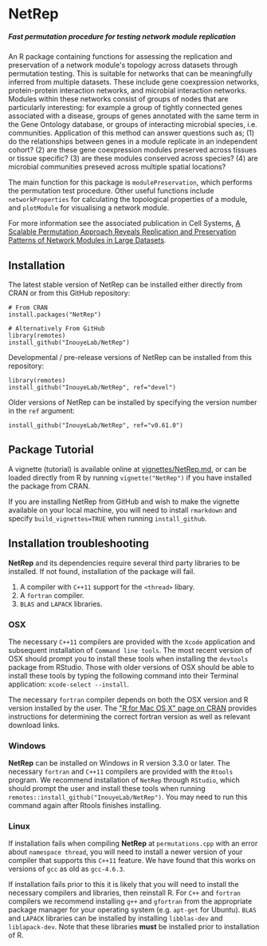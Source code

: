 # NetRep
##### Fast permutation procedure for testing network module replication

An R package containing functions for assessing the replication and 
preservation of a network module's topology across datasets through 
permutation testing. This is suitable for networks that can be meaningfully 
inferred from multiple datasets. These include gene coexpression networks,
protein-protein interaction networks, and microbial interaction
networks. Modules within these networks consist of groups of nodes
that are particularly interesting: for example a group of tightly
connected genes associated with a disease, groups of genes
annotated with the same term in the Gene Ontology database, or
groups of interacting microbial species, i.e. communities.
Application of this method can answer questions such as; (1) do
the relationships between genes in a module replicate in an
independent cohort? (2) are these gene coexpression modules
preserved across tissues or tissue specific? (3) are these modules
conserved across species? (4) are microbial communities preseved
across multiple spatial locations?

The main function for this package is `modulePreservation`, which 
performs the permutation test procedure. Other useful functions include 
`networkProperties` for calculating the topological properties of a 
module, and `plotModule` for visualising a network module.

For more information see the associated publication in Cell Systems,
[A Scalable Permutation Approach Reveals Replication and Preservation Patterns of Network Modules in Large Datasets](http://dx.doi.org/10.1016/j.cels.2016.06.012). 

## Installation

The latest stable version of NetRep can be installed either directly from
CRAN or from this GitHub repository:

```{r}
# From CRAN
install.packages("NetRep")

# Alternatively From GitHub
library(remotes)
install_github("InouyeLab/NetRep")
```

Developmental / pre-release versions of NetRep can be installed from this repository:

```{r}
library(remotes)
install_github("InouyeLab/NetRep", ref="devel")
```

Older versions of NetRep can be installed by specifying the version number in the `ref` argument:

```{r}
install_github("InouyeLab/NetRep", ref="v0.61.0")
```

## Package Tutorial

A vignette (tutorial) is available online at [vignettes/NetRep.md](vignettes/NetRep.md),
or can be loaded directly from R by running `vignette("NetRep")` if you have installed
the package from CRAN. 

If you are installing NetRep from GitHub and wish to make the vignette available on your 
local machine, you will need to install `rmarkdown` and specify `build_vignettes=TRUE` 
when running `install_github`.

## Installation troubleshooting

**NetRep** and its dependencies require several third party libraries to be
installed. If not found, installation of the package will fail.

 1. A compiler with `C++11` support for the `<thread>` libary.
 2. A `fortran` compiler.
 3. `BLAS` and `LAPACK` libraries.
 
### OSX

The necessary `C++11` compilers are provided with the `Xcode` 
application and subsequent installation of `Command line tools`. The most
recent version of OSX should prompt you to install these tools when 
installing the `devtools` package from RStudio. Those with older versions of 
OSX should be able to install these tools by typing the following command into 
their Terminal application: `xcode-select --install`.

The necessary `fortran` compiler depends on both the OSX version and R version
installed by the user. The ["R for Mac OS X" page on CRAN](https://cran.r-project.org/bin/macosx/tools/)
provides instructions for determining the correct fortran version as well as 
relevant download links. 

### Windows

**NetRep** can be installed on Windows in R version 3.3.0 or later. The 
necessary `fortran` and `C++11` compilers are provided with the `Rtools` 
program. We recommend installation of `NetRep` through `RStudio`, which should
prompt the user and install these tools when running 
`remotes::install_github("InouyeLab/NetRep")`. You may need to run this 
command again after Rtools finishes installing.

### Linux

If installation fails when compiling **NetRep** at `permutations.cpp` with an 
error about `namespace thread`, you will need to install a newer version of 
your compiler that supports this `C++11` feature. We have found that this works
on versions of `gcc` as old as `gcc-4.6.3`.

If installation fails prior to this it is likely that you will need to install
the necessary compilers and libraries, then reinstall R. For `C++` and 
`fortran` compilers we recommend installing `g++` and `gfortran` from the
appropriate package manager for your operating system (e.g. `apt-get` for 
Ubuntu). `BLAS` and `LAPACK` libraries can be installed by installing 
`libblas-dev` and `liblapack-dev`. Note that these libraries **must** be
installed prior to installation of R.
